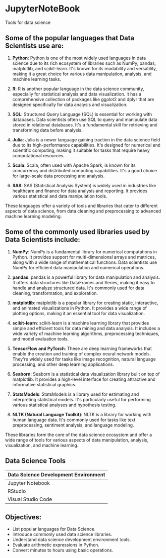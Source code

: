 # JupyterNoteBook
Tools for data science 



## Some of the popular languages that Data Scientists use are:

1. **Python**: Python is one of the most widely used languages in data science due to its rich ecosystem of libraries such as NumPy, pandas, matplotlib, and scikit-learn. It's known for its readability and versatility, making it a great choice for various data manipulation, analysis, and machine learning tasks.

2. **R**: R is another popular language in the data science community, especially for statistical analysis and data visualization. It has a comprehensive collection of packages like ggplot2 and dplyr that are designed specifically for data analysis and visualization.

3. **SQL**: Structured Query Language (SQL) is essential for working with databases. Data scientists often use SQL to query and manipulate data stored in relational databases. It's a fundamental skill for retrieving and transforming data before analysis.

4. **Julia**: Julia is a newer language gaining traction in the data science field due to its high-performance capabilities. It's designed for numerical and scientific computing, making it suitable for tasks that require heavy computational resources.

5. **Scala**: Scala, often used with Apache Spark, is known for its concurrency and distributed computing capabilities. It's a good choice for large-scale data processing and analysis.

6. **SAS**: SAS (Statistical Analysis System) is widely used in industries like healthcare and finance for data analysis and reporting. It provides various statistical and data manipulation tools.

These languages offer a variety of tools and libraries that cater to different aspects of data science, from data cleaning and preprocessing to advanced machine learning modeling.

## Some of the commonly used libraries used by Data Scientists include:

1. **NumPy**: NumPy is a fundamental library for numerical computations in Python. It provides support for multi-dimensional arrays and matrices, along with a wide range of mathematical functions. Data scientists use NumPy for efficient data manipulation and numerical operations.

2. **pandas**: pandas is a powerful library for data manipulation and analysis. It offers data structures like DataFrames and Series, making it easy to handle and analyze structured data. It's commonly used for data cleaning, transformation, and exploration.

3. **matplotlib**: matplotlib is a popular library for creating static, interactive, and animated visualizations in Python. It provides a wide range of plotting options, making it an essential tool for data visualization.

4. **scikit-learn**: scikit-learn is a machine learning library that provides simple and efficient tools for data mining and data analysis. It includes a wide variety of machine learning algorithms, preprocessing techniques, and model evaluation tools.

5. **TensorFlow and PyTorch**: These are deep learning frameworks that enable the creation and training of complex neural network models. They're widely used for tasks like image recognition, natural language processing, and other deep learning applications.

6. **Seaborn**: Seaborn is a statistical data visualization library built on top of matplotlib. It provides a high-level interface for creating attractive and informative statistical graphics.

7. **StatsModels**: StatsModels is a library used for estimating and interpreting statistical models. It's particularly useful for performing various statistical analyses and hypothesis testing.

8. **NLTK (Natural Language Toolkit)**: NLTK is a library for working with human language data. It's commonly used for tasks like text preprocessing, sentiment analysis, and language modeling.

These libraries form the core of the data science ecosystem and offer a wide range of tools for various aspects of data manipulation, analysis, visualization, and machine learning.

## Data Science Tools

| Data Science Development Environment |
|--------------------------------------|
| Jupyter Notebook                     |
| RStudio                              |
| Visual Studio Code                   |

## Objectives:

- List popular languages for Data Science.
- Introduce commonly used data science libraries.
- Understand data science development environment tools.
- Evaluate arithmetic expressions in Python.
- Convert minutes to hours using basic operations.


